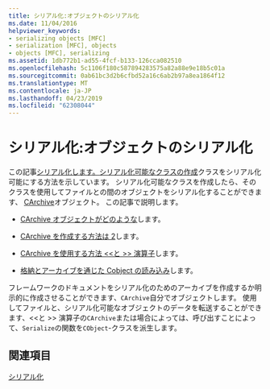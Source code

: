 ```yaml
---
title: シリアル化:オブジェクトのシリアル化
ms.date: 11/04/2016
helpviewer_keywords:
- serializing objects [MFC]
- serialization [MFC], objects
- objects [MFC], serializing
ms.assetid: 1db772b1-ad55-4fcf-b133-126cca082510
ms.openlocfilehash: 5c1106f180c587894283575a82a88e9e18b5c01a
ms.sourcegitcommit: 0ab61bc3d2b6cfbd52a16c6ab2b97a8ea1864f12
ms.translationtype: MT
ms.contentlocale: ja-JP
ms.lasthandoff: 04/23/2019
ms.locfileid: "62308044"
---
```

# <a name="serialization-serializing-an-object"></a>シリアル化:オブジェクトのシリアル化

この記事[シリアル化します。シリアル化可能なクラスの作成](../mfc/serialization-making-a-serializable-class.md)クラスをシリアル化可能にする方法を示しています。 シリアル化可能なクラスを作成したら、そのクラスを使用してファイルとの間のオブジェクトをシリアル化することができます、 [CArchive](../mfc/reference/carchive-class.md)オブジェクト。 この記事で説明します。

- [CArchive オブジェクトがどのような](../mfc/what-is-a-carchive-object.md)します。

- [CArchive を作成する方法は 2](../mfc/two-ways-to-create-a-carchive-object.md)します。

- [CArchive を使用する方法 <\<と >> 演算子](../mfc/using-the-carchive-output-and-input-operators.md)します。

- [格納とアーカイブを通じた Cobject の読み込み](../mfc/storing-and-loading-cobjects-via-an-archive.md)します。

フレームワークのドキュメントをシリアル化のためのアーカイブを作成するか明示的に作成させることができます、`CArchive`自分でオブジェクトします。 使用してファイルと、シリアル化可能なオブジェクトのデータを転送することができます、<\<と >> 演算子の`CArchive`または場合によっては、呼び出すことによって、`Serialize`の関数を`CObject`-クラスを派生します。

## <a name="see-also"></a>関連項目

[シリアル化](../mfc/serialization-in-mfc.md)
